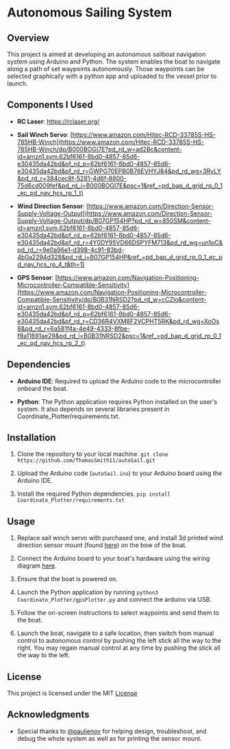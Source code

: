 # Autonomous Sailing System

## Overview
This project is aimed at developing an autonomous sailboat navigation system using Arduino and Python. The system enables the boat to navigate along a path of set waypoints autonomously.  Those waypoints can be selected graphically with a python app and uploaded to the vessel prior to launch.

## Components I Used
- **RC Laser**: https://rclaser.org/
  
- **Sail Winch Servo**: [https://www.amazon.com/Hitec-RCD-33785S-HS-785HB-Winch](https://www.amazon.com/Hitec-RCD-33785S-HS-785HB-Winch/dp/B000BOGI7E?pd_rd_w=ad2Bc&content-id=amzn1.sym.62bf6161-8bd0-4857-85d6-e30435da42bd&pf_rd_p=62bf6161-8bd0-4857-85d6-e30435da42bd&pf_rd_r=GWPG70EPB0B76EVHYJ84&pd_rd_wg=3RyLY&pd_rd_r=384cec8f-5281-4d6f-8800-75d6cd009fef&pd_rd_i=B000BOGI7E&psc=1&ref_=pd_bap_d_grid_rp_0_1_ec_pd_nav_hcs_rp_1_t)

- **Wind Direction Sensor**: [https://www.amazon.com/Direction-Sensor-Supply-Voltage-Output](https://www.amazon.com/Direction-Sensor-Supply-Voltage-Output/dp/B07GP154HP?pd_rd_w=850SM&content-id=amzn1.sym.62bf6161-8bd0-4857-85d6-e30435da42bd&pf_rd_p=62bf6161-8bd0-4857-85d6-e30435da42bd&pf_rd_r=4Y0DY95VD66DSPYFM713&pd_rd_wg=un1oC&pd_rd_r=9e0a96e1-d398-4c91-83bd-4b0a2294d328&pd_rd_i=B07GP154HP&ref_=pd_bap_d_grid_rp_0_1_ec_pd_nav_hcs_rp_4_t&th=1)

- **GPS Sensor**: [https://www.amazon.com/Navigation-Positioning-Microcontroller-Compatible-Sensitivity](https://www.amazon.com/Navigation-Positioning-Microcontroller-Compatible-Sensitivity/dp/B0B31NRSD2?pd_rd_w=cCZIo&content-id=amzn1.sym.62bf6161-8bd0-4857-85d6-e30435da42bd&pf_rd_p=62bf6161-8bd0-4857-85d6-e30435da42bd&pf_rd_r=CD36R4VXM8F2VCPHT5RK&pd_rd_wg=XoOs8&pd_rd_r=6a581f4a-4e49-4333-8fbe-f9a11691ae29&pd_rd_i=B0B31NRSD2&psc=1&ref_=pd_bap_d_grid_rp_0_1_ec_pd_nav_hcs_rp_2_t)

## Dependencies
- **Arduino IDE**: Required to upload the Arduino code to the microcontroller onboard the boat.
  
- **Python**: The Python application requires Python installed on the user's system. It also depends on several libraries present in Coordinate_Plotter/requirements.txt.

## Installation
1. Clone the repository to your local machine.
`git clone https://github.com/ThomasSmith11/autoSail.git`

2. Upload the Arduino code (`autoSail.ino`) to your Arduino board using the Arduino IDE.

3. Install the required Python dependencies.
`pip install Coordinate_Plotter/requirements.txt`


## Usage
1. Replace sail winch servo with purchased one, and install 3d printed wind direction sensor mount (found [here](Supplementary_Files)) on the bow of the boat.

2. Connect the Arduino board to your boat's hardware using the wiring diagram [here](Supplementary_Files/autoSailWiring.png).

3. Ensure that the boat is powered on.

4. Launch the Python application by running `python3 Coordinate_Plotter/gpsPlotter.py` and connect the arduino via USB.

5. Follow the on-screen instructions to select waypoints and send them to the boat.

6. Launch the boat, navigate to a safe location, then switch from manual control to autonomous control by pushing the left stick all the way to the right. You may regain manual control at any time by pushing the stick all the way to the left.

## License
This project is licensed under the MIT [License](LICENSE)

## Acknowledgments
- Special thanks to [@paulienov](https://github.com/paulienov) for helping design, troubleshoot, and debug the whole system as well as for printing the sensor mount.

